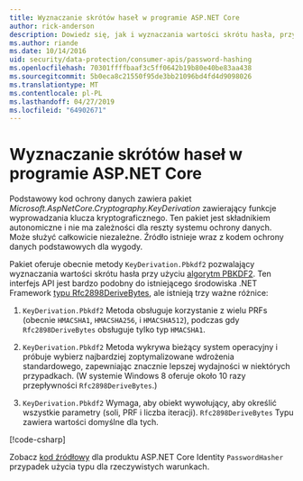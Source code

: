 ```yaml
---
title: Wyznaczanie skrótów haseł w programie ASP.NET Core
author: rick-anderson
description: Dowiedz się, jak i wyznaczania wartości skrótu hasła, przy użyciu interfejsów API do ochrony danych usługi ASP.NET Core.
ms.author: riande
ms.date: 10/14/2016
uid: security/data-protection/consumer-apis/password-hashing
ms.openlocfilehash: 70301ffffbaaf3c5ff0642b19b80e40be83aa438
ms.sourcegitcommit: 5b0eca8c21550f95de3bb21096bd4fd4d9098026
ms.translationtype: MT
ms.contentlocale: pl-PL
ms.lasthandoff: 04/27/2019
ms.locfileid: "64902671"
---
```

# <a name="hash-passwords-in-aspnet-core"></a>Wyznaczanie skrótów haseł w programie ASP.NET Core

Podstawowy kod ochrony danych zawiera pakiet *Microsoft.AspNetCore.Cryptography.KeyDerivation* zawierający funkcje wyprowadzania klucza kryptograficznego. Ten pakiet jest składnikiem autonomiczne i nie ma zależności dla reszty systemu ochrony danych. Może służyć całkowicie niezależne. Źródło istnieje wraz z kodem ochrony danych podstawowych dla wygody.

Pakiet oferuje obecnie metody `KeyDerivation.Pbkdf2` pozwalający wyznaczania wartości skrótu hasła przy użyciu [algorytm PBKDF2](https://tools.ietf.org/html/rfc2898#section-5.2). Ten interfejs API jest bardzo podobny do istniejącego środowiska .NET Framework [typu Rfc2898DeriveBytes](/dotnet/api/system.security.cryptography.rfc2898derivebytes), ale istnieją trzy ważne różnice:

1. `KeyDerivation.Pbkdf2` Metoda obsługuje korzystanie z wielu PRFs (obecnie `HMACSHA1`, `HMACSHA256`, i `HMACSHA512`), podczas gdy `Rfc2898DeriveBytes` obsługuje tylko typ `HMACSHA1`.

2. `KeyDerivation.Pbkdf2` Metoda wykrywa bieżący system operacyjny i próbuje wybierz najbardziej zoptymalizowane wdrożenia standardowego, zapewniając znacznie lepszej wydajności w niektórych przypadkach. (W systemie Windows 8 oferuje około 10 razy przepływności `Rfc2898DeriveBytes`.)

3. `KeyDerivation.Pbkdf2` Wymaga, aby obiekt wywołujący, aby określić wszystkie parametry (soli, PRF i liczba iteracji). `Rfc2898DeriveBytes` Typu zawiera wartości domyślne dla tych.

[!code-csharp[](password-hashing/samples/passwordhasher.cs)]

Zobacz [kod źródłowy](https://github.com/aspnet/Identity/blob/master/src/Core/PasswordHasher.cs) dla produktu ASP.NET Core Identity `PasswordHasher` przypadek użycia typu dla rzeczywistych warunkach.
